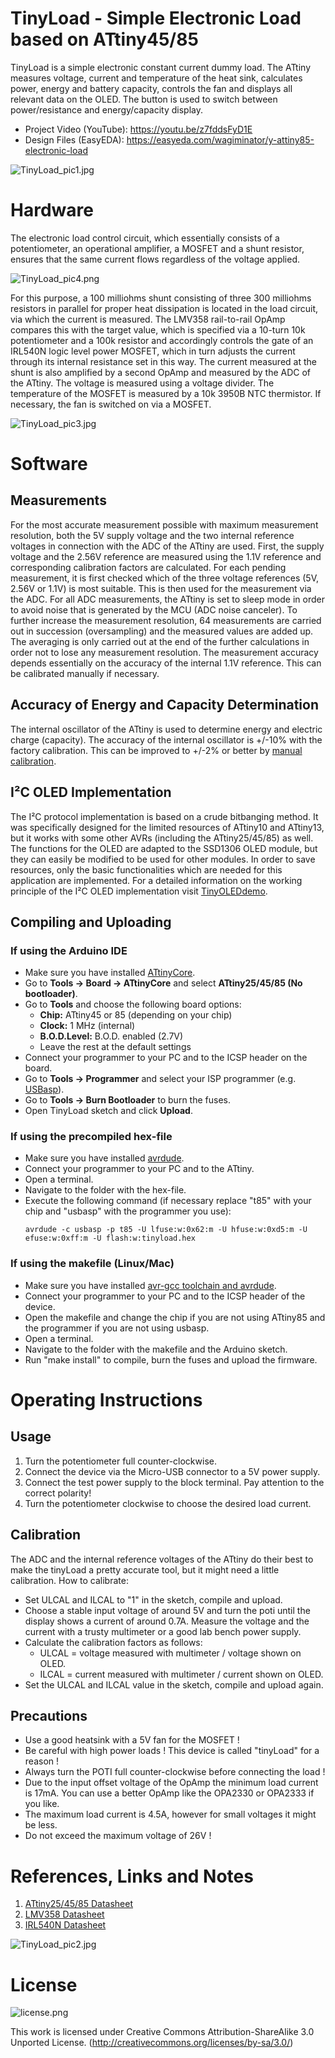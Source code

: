 # TinyLoad - Simple Electronic Load based on ATtiny45/85
TinyLoad is a simple electronic constant current dummy load. The ATtiny measures voltage, current and temperature of the heat sink, calculates power, energy and battery capacity, controls the fan and displays all relevant data on the OLED. The button is used to switch between power/resistance and energy/capacity display.

- Project Video (YouTube): https://youtu.be/z7fddsFyD1E
- Design Files (EasyEDA): https://easyeda.com/wagiminator/y-attiny85-electronic-load

![TinyLoad_pic1.jpg](https://raw.githubusercontent.com/wagiminator/ATtiny85-TinyLoad/master/documentation/TinyLoad_pic1.jpg)

# Hardware
The electronic load control circuit, which essentially consists of a potentiometer, an operational amplifier, a MOSFET and a shunt resistor, ensures that the same current flows regardless of the voltage applied.

![TinyLoad_pic4.png](https://raw.githubusercontent.com/wagiminator/ATtiny85-TinyLoad/master/documentation/TinyLoad_pic4.png)

For this purpose, a 100 milliohms shunt consisting of three 300 milliohms resistors in parallel for proper heat dissipation is located in the load circuit, via which the current is measured. The LMV358 rail-to-rail OpAmp compares this with the target value, which is specified via a 10-turn 10k potentiometer and a 100k resistor and accordingly controls the gate of an IRL540N logic level power MOSFET, which in turn adjusts the current through its internal resistance set in this way. The current measured at the shunt is also amplified by a second OpAmp and measured by the ADC of the ATtiny. The voltage is measured using a voltage divider. The temperature of the MOSFET is measured by a 10k 3950B NTC thermistor. If necessary, the fan is switched on via a MOSFET.

![TinyLoad_pic3.jpg](https://raw.githubusercontent.com/wagiminator/ATtiny85-TinyLoad/master/documentation/TinyLoad_pic3.jpg)

# Software
## Measurements
For the most accurate measurement possible with maximum measurement resolution, both the 5V supply voltage and the two internal reference voltages in connection with the ADC of the ATtiny are used. First, the supply voltage and the 2.56V reference are measured using the 1.1V reference and corresponding calibration factors are calculated. For each pending measurement, it is first checked which of the three voltage references (5V, 2.56V or 1.1V) is most suitable. This is then used for the measurement via the ADC. For all ADC measurements, the ATtiny is set to sleep mode in order to avoid noise that is generated by the MCU (ADC noise canceler). To further increase the measurement resolution, 64 measurements are carried out in succession (oversampling) and the measured values are added up. The averaging is only carried out at the end of the further calculations in order not to lose any measurement resolution. The measurement accuracy depends essentially on the accuracy of the internal 1.1V reference. This can be calibrated manually if necessary.

## Accuracy of Energy and Capacity Determination
The internal oscillator of the ATtiny is used to determine energy and electric charge (capacity). The accuracy of the internal oscillator is +/-10% with the factory calibration. This can be improved to +/-2% or better by [manual calibration](https://github.com/wagiminator/ATtiny84-TinyCalibrator).

## I²C OLED Implementation
The I²C protocol implementation is based on a crude bitbanging method. It was specifically designed for the limited resources of ATtiny10 and ATtiny13, but it works with some other AVRs (including the ATtiny25/45/85) as well. The functions for the OLED are adapted to the SSD1306 OLED module, but they can easily be modified to be used for other modules. In order to save resources, only the basic functionalities which are needed for this application are implemented. For a detailed information on the working principle of the I²C OLED implementation visit [TinyOLEDdemo](https://github.com/wagiminator/attiny13-tinyoleddemo).

## Compiling and Uploading
### If using the Arduino IDE
- Make sure you have installed [ATtinyCore](https://github.com/SpenceKonde/ATTinyCore).
- Go to **Tools -> Board -> ATtinyCore** and select **ATtiny25/45/85 (No bootloader)**.
- Go to **Tools** and choose the following board options:
  - **Chip:**           ATtiny45 or 85 (depending on your chip)
  - **Clock:**          1 MHz (internal)
  - **B.O.D.Level:**    B.O.D. enabled (2.7V)
  - Leave the rest at the default settings
- Connect your programmer to your PC and to the ICSP header on the board.
- Go to **Tools -> Programmer** and select your ISP programmer (e.g. [USBasp](https://aliexpress.com/wholesale?SearchText=usbasp)).
- Go to **Tools -> Burn Bootloader** to burn the fuses.
- Open TinyLoad sketch and click **Upload**.

### If using the precompiled hex-file
- Make sure you have installed [avrdude](https://learn.adafruit.com/usbtinyisp/avrdude).
- Connect your programmer to your PC and to the ATtiny.
- Open a terminal.
- Navigate to the folder with the hex-file.
- Execute the following command (if necessary replace "t85" with your chip and "usbasp" with the programmer you use):
  ```
  avrdude -c usbasp -p t85 -U lfuse:w:0x62:m -U hfuse:w:0xd5:m -U efuse:w:0xff:m -U flash:w:tinyload.hex
  ```

### If using the makefile (Linux/Mac)
- Make sure you have installed [avr-gcc toolchain and avrdude](http://maxembedded.com/2015/06/setting-up-avr-gcc-toolchain-on-linux-and-mac-os-x/).
- Connect your programmer to your PC and to the ICSP header of the device.
- Open the makefile and change the chip if you are not using ATtiny85 and the programmer if you are not using usbasp.
- Open a terminal.
- Navigate to the folder with the makefile and the Arduino sketch.
- Run "make install" to compile, burn the fuses and upload the firmware.

# Operating Instructions
## Usage
1. Turn the potentiometer full counter-clockwise.
2. Connect the device via the Micro-USB connector to a 5V power supply.
3. Connect the test power supply to the block terminal. Pay attention to the correct polarity!
4. Turn the potentiometer clockwise to choose the desired load current.

## Calibration
The ADC and the internal reference voltages of the ATtiny do their best to make the tinyLoad a pretty accurate tool, but it might need a little calibration. How to calibrate:
- Set ULCAL and ILCAL to "1" in the sketch, compile and upload.
- Choose a stable input voltage of around 5V and turn the poti until the display shows a current of around 0.7A. Measure the voltage and the current with a trusty multimeter or a good lab bench power supply.
- Calculate the calibration factors as follows:
  - ULCAL = voltage measured with multimeter / voltage shown on OLED.
  - ILCAL = current measured with multimeter / current shown on OLED.
- Set the ULCAL and ILCAL value in the sketch, compile and upload again.

## Precautions
- Use a good heatsink with a 5V fan for the MOSFET !
- Be careful with high power loads ! This device is called "tinyLoad" for a reason !
- Always turn the POTI full counter-clockwise before connecting the load !
- Due to the input offset voltage of the OpAmp the minimum load current is 17mA. You can use a better OpAmp like the OPA2330 or OPA2333 if you like.
- The maximum load current is 4.5A, however for small voltages it might be less.
- Do not exceed the maximum voltage of 26V !

# References, Links and Notes
1. [ATtiny25/45/85 Datasheet](https://ww1.microchip.com/downloads/en/DeviceDoc/Atmel-2586-AVR-8-bit-Microcontroller-ATtiny25-ATtiny45-ATtiny85_Datasheet.pdf)
2. [LMV358 Datasheet](https://www.ti.com/lit/ds/symlink/lmv358.pdf)
3. [IRL540N Datasheet](https://www.infineon.com/dgdl/irl540npbf.pdf?fileId=5546d462533600a40153565fc2a62567)

![TinyLoad_pic2.jpg](https://raw.githubusercontent.com/wagiminator/ATtiny85-TinyLoad/master/documentation/TinyLoad_pic2.jpg)

# License
![license.png](https://i.creativecommons.org/l/by-sa/3.0/88x31.png)

This work is licensed under Creative Commons Attribution-ShareAlike 3.0 Unported License. 
(http://creativecommons.org/licenses/by-sa/3.0/)
